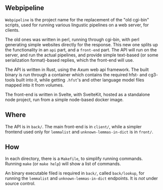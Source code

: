 ## Webpipeline

`Webpipeline` is the project name for the replacement of the "old cgi-bin"
scripts, used for running various lingustic pipelines on a web server, for
clients.

The old ones was written in perl, running through cgi-bin, with perl generating
simple websites directly for the response. This new one splits up the
functionality in an `api` part, and a `front-end` part. The API will run on
the server, and run the actual pipelines, and provide simple text-based (or
some serialization format)-based replies, which the front-end will use.

The API is written in Rust, using the Axum web api framework. The built binary
is run through a container which contains the required hfst- and cg3- tools
built into it, while getting `.hfst`'s and other language model files mapped
into it from volumes.

The front-end is written in Svelte, with SvelteKit, hosted as a standalone node
project, run from a simple node-based docker image.


## Where

The API is in `back/`. The main front-end is in `client/`, while a simpler
frontend used only for `lemmalist` and `unknown-lemmas-in-dict` is in `front/`.


## How

In each directory, there is a `Makefile`, to simplify running commands.
Running `make` (or `make help`) will show a list of commands.

An binary executable filed is required in `back/`, called `back/lookup`, for
running the `lemmalist` and `unknown-lemmas-in-dict` endpoints. It is _not_
under source control.
